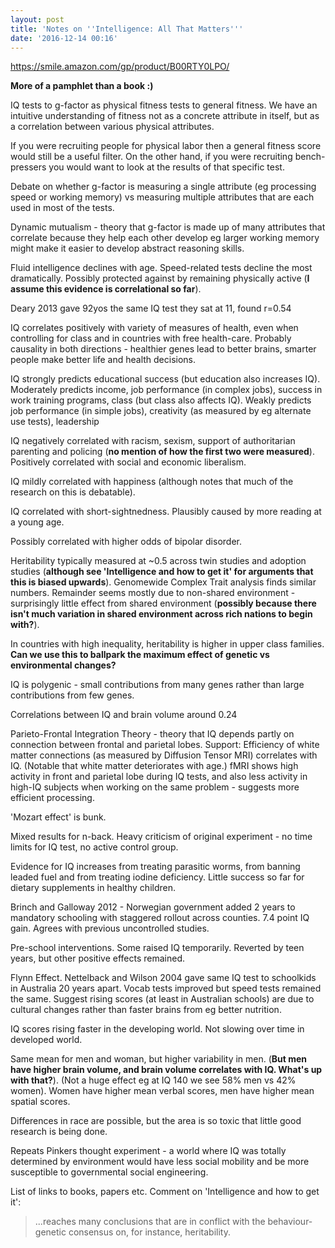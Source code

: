 ```yaml
---
layout: post
title: 'Notes on ''Intelligence: All That Matters'''
date: '2016-12-14 00:16'
---
```


<https://smile.amazon.com/gp/product/B00RTY0LPO/>

__More of a pamphlet than a book :)__

IQ tests to g-factor as physical fitness tests to general fitness. We have an intuitive understanding of fitness not as a concrete attribute in itself, but as a correlation between various physical attributes. 

If you were recruiting people for physical labor then a general fitness score would still be a useful filter. On the other hand, if you were recruiting bench-pressers you would want to look at the results of that specific test.

Debate on whether g-factor is measuring a single attribute (eg processing speed or working memory) vs measuring multiple attributes that are each used in most of the tests.

Dynamic mutualism - theory that g-factor is made up of many attributes that correlate because they help each other develop eg larger working memory might make it easier to develop abstract reasoning skills.

Fluid intelligence declines with age. Speed-related tests decline the most dramatically. Possibly protected against by remaining physically active (__I assume this evidence is correlational so far__). 

Deary 2013 gave 92yos the same IQ test they sat at 11, found r=0.54

IQ correlates positively with variety of measures of health, even when controlling for class and in countries with free health-care. Probably causality in both directions - healthier genes lead to better brains, smarter people make better life and health decisions.

IQ strongly predicts educational success (but education also increases IQ). Moderately predicts income, job performance (in complex jobs), success in work training programs, class (but class also affects IQ). Weakly predicts job performance (in simple jobs), creativity (as measured by eg alternate use tests), leadership

IQ negatively correlated with racism, sexism, support of authoritarian parenting and policing (__no mention of how the first two were measured__). Positively correlated with social and economic liberalism.

IQ mildly correlated with happiness (although notes that much of the research on this is debatable).

IQ correlated with short-sightnedness. Plausibly caused by more reading at a young age. 

Possibly correlated with higher odds of bipolar disorder.

Heritability typically measured at ~0.5 across twin studies and adoption studies (__although see 'Intelligence and how to get it' for arguments that this is biased upwards__). Genomewide Complex Trait analysis finds similar numbers. Remainder seems mostly due to non-shared environment - surprisingly little effect from shared environment (__possibly because there isn't much variation in shared environment across rich nations to begin with?__).

In countries with high inequality, heritability is higher in upper class families. __Can we use this to ballpark the maximum effect of genetic vs environmental changes?__

IQ is polygenic - small contributions from many genes rather than large contributions from few genes.

Correlations between IQ and brain volume around 0.24

Parieto-Frontal Integration Theory - theory that IQ depends partly on connection between frontal and parietal lobes. Support: Efficiency of white matter connections (as measured by Diffusion Tensor MRI) correlates with IQ. (Notable that white matter deteriorates with age.) fMRI shows high activity in front and parietal lobe during IQ tests, and also less activity in high-IQ subjects when working on the same problem - suggests more efficient processing.

'Mozart effect' is bunk.

Mixed results for n-back. Heavy criticism of original experiment - no time limits for IQ test, no active control group.

Evidence for IQ increases from treating parasitic worms, from banning leaded fuel and from treating iodine deficiency. Little success so far for dietary supplements in healthy children.

Brinch and Galloway 2012 - Norwegian government added 2 years to mandatory schooling with staggered rollout across counties. 7.4 point IQ gain. Agrees with previous uncontrolled studies.

Pre-school interventions. Some raised IQ temporarily. Reverted by teen years, but other positive effects remained.

Flynn Effect. Nettelback and Wilson 2004 gave same IQ test to schoolkids in Australia 20 years apart. Vocab tests improved but speed tests remained the same. Suggest rising scores (at least in Australian schools) are due to cultural changes rather than faster brains from eg better nutrition.

IQ scores rising faster in the developing world. Not slowing over time in developed world.

Same mean for men and woman, but higher variability in men. (__But men have higher brain volume, and brain volume correlates with IQ. What's up with that?__). (Not a huge effect eg at IQ 140 we see 58% men vs 42% women). Women have higher mean verbal scores, men have higher mean spatial scores. 

Differences in race are possible, but the area is so toxic that little good research is being done.

Repeats Pinkers thought experiment - a world where IQ was totally determined by environment would have less social mobility and be more susceptible to governmental social engineering.

List of links to books, papers etc. Comment on 'Intelligence and how to get it': 

> ...reaches many conclusions that are in conflict with the behaviour-genetic consensus on, for instance, heritability.
